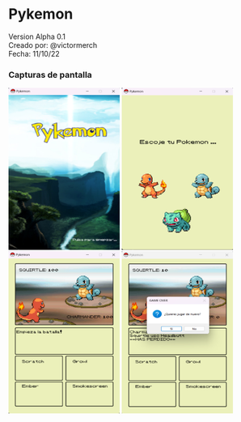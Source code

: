 # Pykemon

Version Alpha 0.1<br>
Creado por: @victormerch<br>
Fecha: 11/10/22<br>

### Capturas de pantalla
<div style="display=flex;felx-direction=row">
    <img src= "Images/Capturas/pantalla1.png" height=320px width=220px>
    <img src= "Images/Capturas/pantalla2.png" height=320px width=220px>
    <img src= "Images/Capturas/pantalla3.png" height=320px width=220px>
    <img src= "Images/Capturas/pantalla4.png" height=320px width=220px>
</div>